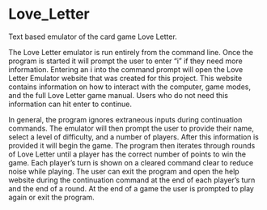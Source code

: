 # Love_Letter

Text based emulator of the card game Love Letter. 

The Love Letter emulator is run entirely from the command line. Once the program is started it will prompt the user to enter “i” if they need more information. Entering an i into the command prompt will open the Love Letter Emulator website that was created for this project. This website contains information on how to interact with the computer, game modes, and the full Love Letter game manual. Users who do not need this information can hit enter to continue. 

In general, the program ignores extraneous inputs during continuation commands. The emulator will then prompt the user to provide their name, select a level of difficulty, and a number of players. After this information is provided it will begin the game. The program then iterates through rounds of Love Letter until a player has the correct number of points to win the game. Each player’s turn is shown on a cleared command clear to reduce noise while playing. The user can exit the program and open the help website during the continuation command at the end of each player’s turn and the end of a round. At the end of a game the user is prompted to play again or exit the program.   
